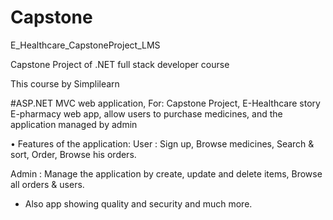 # Capstone
E_Healthcare_CapstoneProject_LMS

Capstone Project of .NET full stack developer course

This course by Simplilearn

#ASP.NET MVC web application, For: Capstone Project, E-Healthcare story
E-pharmacy web app, allow users to purchase medicines, and the application managed by admin

• Features of the application:
User : Sign up, Browse medicines, Search & sort, Order, Browse his orders.

Admin : Manage the application by create, update and delete items, Browse all orders & users.

+ Also app showing quality and security and much more.
